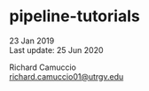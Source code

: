# pipeline-tutorials

23 Jan 2019   
Last update: 25 Jun 2020

Richard Camuccio   
richard.camuccio01@utrgv.edu